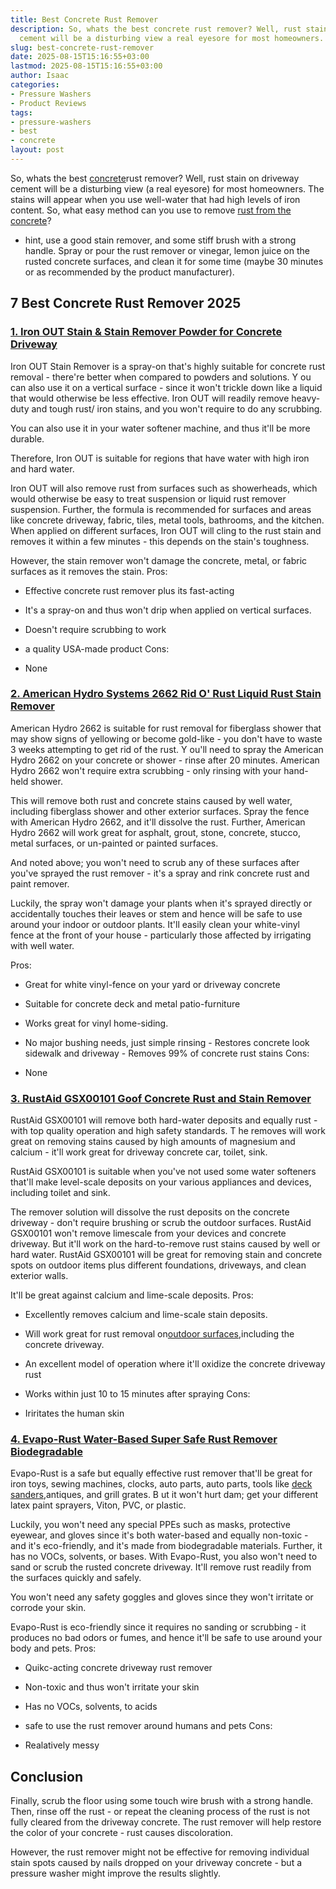 ```yaml
---
title: Best Concrete Rust Remover
description: So, whats the best concrete rust remover? Well, rust stain on driveway
  cement will be a disturbing view a real eyesore for most homeowners.
slug: best-concrete-rust-remover
date: 2025-08-15T15:16:55+03:00
lastmod: 2025-08-15T15:16:55+03:00
author: Isaac
categories:
- Pressure Washers
- Product Reviews
tags:
- pressure-washers
- best
- concrete
layout: post
---
```

So, whats the best [concrete](https://pestpolicy.com/best-concrete-driveway-cleaner/)rust remover? Well, rust stain on driveway cement will be a disturbing view (a real eyesore) for most homeowners. The stains will appear when you use well-water that had high levels of iron content. So, what easy method can you use to remove [rust from the concrete](http://citeseerx.ist.psu.edu/viewdoc/download?doi=10.1.1.475.5101&rep=rep1&type=pdf)?

- hint, use a good stain remover, and some stiff brush with a strong handle. Spray or pour the rust remover or vinegar, lemon juice on the rusted concrete surfaces, and clean it for some time (maybe 30 minutes or as recommended by the product manufacturer).

##  7 Best Concrete Rust Remover 2025

###  [1. Iron OUT Stain & Stain Remover Powder for Concrete Driveway](https://www.amazon.com/dp/B00103XAQC/?tag=p-policy-20)

Iron OUT Stain Remover is a spray-on that's highly suitable for concrete rust removal - there're better when compared to powders and solutions. Y ou can also use it on a vertical surface - since it won't trickle down like a liquid that would otherwise be less effective. Iron OUT will readily remove heavy-duty and tough rust/ iron stains, and you won't require to do any scrubbing.

You can also use it in your water softener machine, and thus it'll be more durable.

Therefore, Iron OUT is suitable for regions that have water with high iron and hard water.

Iron OUT will also remove rust from surfaces such as showerheads, which would otherwise be easy to treat suspension or liquid rust remover suspension. Further, the formula is recommended for surfaces and areas like concrete driveway, fabric, tiles, metal tools, bathrooms, and the kitchen. When applied on different surfaces, Iron OUT will cling to the rust stain and removes it within a few minutes - this depends on the stain's toughness.

However, the stain remover won't damage the concrete, metal, or fabric surfaces as it removes the stain.
Pros:

- Effective concrete rust remover plus its fast-acting

- It's a spray-on and thus won't drip when applied on vertical surfaces.

- Doesn't require scrubbing to work

- a quality USA-made product Cons:

- None

###  [2. American Hydro Systems 2662 Rid O' Rust Liquid Rust Stain Remover](https://www.amazon.com/dp/B008YHTXQS/?tag=p-policy-20)

American Hydro 2662 is suitable for rust removal for fiberglass shower that may show signs of yellowing or become gold-like - you don't have to waste 3 weeks attempting to get rid of the rust. Y ou'll need to spray the American Hydro 2662 on your concrete or shower - rinse after 20 minutes. American Hydro 2662 won't require extra scrubbing - only rinsing with your hand-held shower.

This will remove both rust and concrete stains caused by well water, including fiberglass shower and other exterior surfaces. Spray the fence with American Hydro 2662, and it'll dissolve the rust. Further, American Hydro 2662 will work great for asphalt, grout, stone, concrete, stucco, metal surfaces, or un-painted or painted surfaces.

And noted above; you won't need to scrub any of these surfaces after you've sprayed the rust remover - it's a spray and rink concrete rust and paint remover.

Luckily, the spray won't damage your plants when it's sprayed directly or accidentally touches their leaves or stem and hence will be safe to use around your indoor or outdoor plants. It'll easily clean your white-vinyl fence at the front of your house - particularly those affected by irrigating with well water.

Pros:

- Great for white vinyl-fence on your yard or driveway concrete

- Suitable for concrete deck and metal patio-furniture

- Works great for vinyl home-siding.

- No major bushing needs, just simple rinsing - Restores concrete look sidewalk and driveway - Removes 99% of concrete rust stains
Cons:

- None

###  [3. RustAid GSX00101 Goof Concrete Rust and Stain Remover](https://www.amazon.com/dp/B00LMIZ91Y/?tag=p-policy-20)

RustAid GSX00101 will remove both hard-water deposits and equally rust - with top quality operation and high safety standards. T he removes will work great on removing stains caused by high amounts of magnesium and calcium - it'll work great for driveway concrete car, toilet, sink.

RustAid GSX00101 is suitable when you've not used some water softeners that'll make level-scale deposits on your various appliances and devices, including toilet and sink.

The remover solution will dissolve the rust deposits on the concrete driveway - don't require brushing or scrub the outdoor surfaces. RustAid GSX00101 won't remove limescale from your devices and concrete driveway. But it'll work on the hard-to-remove rust stains caused by well or hard water. RustAid GSX00101 will be great for removing stain and concrete spots on outdoor items plus different foundations, driveways, and clean exterior walls.

It'll be great against calcium and lime-scale deposits.
Pros:

- Excellently removes calcium and lime-scale stain deposits.

- Will work great for rust removal on[outdoor surfaces](https://pestpolicy.com/best-pressure-washer-for-paint-removal/),including the concrete driveway.

- An excellent model of operation where it'll oxidize the concrete driveway rust

- Works within just 10 to 15 minutes after spraying Cons:

- Iriritates the human skin

###  [4. Evapo-Rust Water-Based Super Safe Rust Remover Biodegradable](https://www.amazon.com/dp/B00M0TLQ66/?tag=p-policy-20)

Evapo-Rust is a safe but equally effective rust remover that'll be great for iron toys, sewing machines, clocks, auto parts, auto parts, tools like [deck sanders](https://pestpolicy.com/best-belt-sander-for-deck/),antiques, and grill grates. B ut it won't hurt dam; get your different latex paint sprayers, Viton, PVC, or plastic.

Luckily, you won't need any special PPEs such as masks, protective eyewear, and gloves since it's both water-based and equally non-toxic - and it's eco-friendly, and it's made from biodegradable materials. Further, it has no VOCs, solvents, or bases. With Evapo-Rust, you also won't need to sand or scrub the rusted concrete driveway. It'll remove rust readily from the surfaces quickly and safely.

You won't need any safety goggles and gloves since they won't irritate or corrode your skin.

Evapo-Rust is eco-friendly since it requires no sanding or scrubbing - it produces no bad odors or fumes, and hence it'll be safe to use around your body and pets.
Pros:

- Quikc-acting concrete driveway rust remover

- Non-toxic and thus won't irritate your skin

- Has no VOCs, solvents, to acids

- safe to use the rust remover around humans and pets Cons:

- Realatively messy

##  Conclusion

Finally, scrub the floor using some touch wire brush with a strong handle. Then, rinse off the rust - or repeat the cleaning process of the rust is not fully cleared from the driveway concrete. The rust remover will help restore the color of your concrete - rust causes discoloration.

However, the rust remover might not be effective for removing individual stain spots caused by nails dropped on your driveway concrete - but a pressure washer might improve the results slightly.
